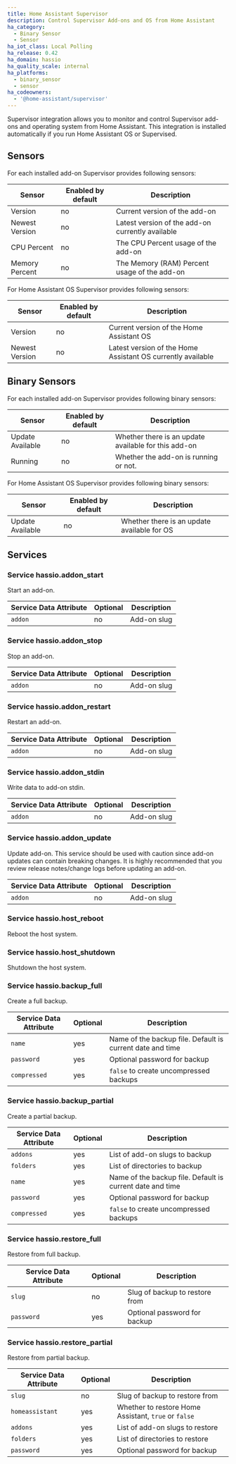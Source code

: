 ```yaml
---
title: Home Assistant Supervisor
description: Control Supervisor Add-ons and OS from Home Assistant
ha_category:
  - Binary Sensor
  - Sensor
ha_iot_class: Local Polling
ha_release: 0.42
ha_domain: hassio
ha_quality_scale: internal
ha_platforms:
  - binary_sensor
  - sensor
ha_codeowners:
  - '@home-assistant/supervisor'
---
```


Supervisor integration allows you to monitor and control Supervisor add-ons and operating system from Home Assistant.
This integration is installed automatically if you run Home Assistant OS or Supervised.

## Sensors

For each installed add-on Supervisor provides following sensors:

| Sensor | Enabled by default | Description |
| ------- | ------------------ | ----------- |
| Version | no | Current version of the add-on
| Newest Version | no | Latest version of the add-on currently available
| CPU Percent| no | The CPU Percent usage of the add-on
| Memory Percent| no | The Memory (RAM) Percent usage of the add-on

For Home Assistant OS Supervisor provides following sensors:

| Sensor | Enabled by default | Description |
| ------- | ------------------ | ----------- |
| Version | no | Current version of the Home Assistant OS
| Newest Version | no | Latest version of the Home Assistant OS currently available

## Binary Sensors

For each installed add-on Supervisor provides following binary sensors:

| Sensor | Enabled by default | Description |
| ------- | ------------------ | ----------- |
| Update Available | no | Whether there is an update available for this add-on
| Running | no | Whether the add-on is running or not.

For Home Assistant OS Supervisor provides following binary sensors:

| Sensor | Enabled by default | Description |
| ------- | ------------------ | ----------- |
| Update Available | no | Whether there is an update available for OS

## Services

### Service hassio.addon_start

Start an add-on.

| Service Data Attribute | Optional | Description |
| ---------------------- | -------- | ----------- |
| `addon` | no | Add-on slug

### Service hassio.addon_stop

Stop an add-on.

| Service Data Attribute | Optional | Description |
| ---------------------- | -------- | ----------- |
| `addon` | no | Add-on slug

### Service hassio.addon_restart

Restart an add-on.

| Service Data Attribute | Optional | Description |
| ---------------------- | -------- | ----------- |
| `addon` | no | Add-on slug

### Service hassio.addon_stdin

Write data to add-on stdin.

| Service Data Attribute | Optional | Description |
| ---------------------- | -------- | ----------- |
| `addon` | no | Add-on slug

### Service hassio.addon_update

Update add-on. This service should be used with caution since add-on updates can contain breaking changes. It is highly recommended that you review release notes/change logs before updating an add-on.

| Service Data Attribute | Optional | Description |
| ---------------------- | -------- | ----------- |
| `addon` | no | Add-on slug

### Service hassio.host_reboot

Reboot the host system.

### Service hassio.host_shutdown

Shutdown the host system.

### Service hassio.backup_full

Create a full backup.

| Service Data Attribute | Optional | Description |
| ---------------------- | -------- | ----------- |
| `name` | yes | Name of the backup file. Default is current date and time
| `password` | yes | Optional password for backup
| `compressed` | yes | `false` to create uncompressed backups

### Service hassio.backup_partial

Create a partial backup.

| Service Data Attribute | Optional | Description |
| ---------------------- | -------- | ----------- |
| `addons` | yes | List of add-on slugs to backup
| `folders` | yes | List of directories to backup
| `name` | yes | Name of the backup file. Default is current date and time
| `password` | yes | Optional password for backup
| `compressed` | yes | `false` to create uncompressed backups

### Service hassio.restore_full

Restore from full backup.

| Service Data Attribute | Optional | Description |
| ---------------------- | -------- | ----------- |
| `slug` | no | Slug of backup to restore from
| `password` | yes | Optional password for backup

### Service hassio.restore_partial

Restore from partial backup.

| Service Data Attribute | Optional | Description |
| ---------------------- | -------- | ----------- |
| `slug` | no | Slug of backup to restore from
| `homeassistant` | yes | Whether to restore Home Assistant, `true` or `false`
| `addons` | yes | List of add-on slugs to restore
| `folders` | yes | List of directories to restore
| `password` | yes | Optional password for backup
